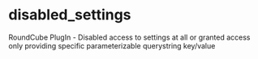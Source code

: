 disabled_settings
=================

RoundCube PlugIn - Disabled access to settings at all or granted access only providing specific parameterizable querystring key/value
